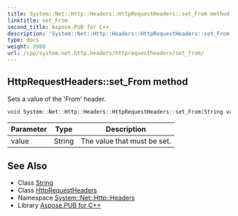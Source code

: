 ```yaml
---
title: System::Net::Http::Headers::HttpRequestHeaders::set_From method
linktitle: set_From
second_title: Aspose.PUB for C++
description: 'System::Net::Http::Headers::HttpRequestHeaders::set_From method. Sets a value of the ''From'' header in C++.'
type: docs
weight: 3900
url: /cpp/system.net.http.headers/httprequestheaders/set_from/
---
```

## HttpRequestHeaders::set_From method


Sets a value of the 'From' header.

```cpp
void System::Net::Http::Headers::HttpRequestHeaders::set_From(String value)
```


| Parameter | Type | Description |
| --- | --- | --- |
| value | String | The value that must be set. |

## See Also

* Class [String](../../../system/string/)
* Class [HttpRequestHeaders](../)
* Namespace [System::Net::Http::Headers](../../)
* Library [Aspose.PUB for C++](../../../)
